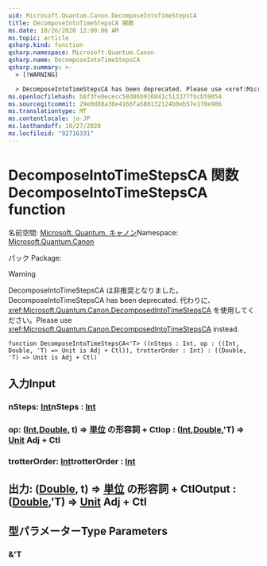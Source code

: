 ```yaml
---
uid: Microsoft.Quantum.Canon.DecomposeIntoTimeStepsCA
title: DecomposeIntoTimeStepsCA 関数
ms.date: 10/26/2020 12:00:00 AM
ms.topic: article
qsharp.kind: function
qsharp.namespace: Microsoft.Quantum.Canon
qsharp.name: DecomposeIntoTimeStepsCA
qsharp.summary: >-
  > [!WARNING]

  > DecomposeIntoTimeStepsCA has been deprecated. Please use <xref:Microsoft.Quantum.Canon.DecomposedIntoTimeStepsCA> instead.
ms.openlocfilehash: b6f3fe0ececc58d86b916841c513377fbcb59054
ms.sourcegitcommit: 29e0d88a30e4166fa580132124b0eb57e1f0e986
ms.translationtype: MT
ms.contentlocale: ja-JP
ms.lasthandoff: 10/27/2020
ms.locfileid: "92716331"
---
```

# <a name="decomposeintotimestepsca-function"></a><span data-ttu-id="0d4fa-102">DecomposeIntoTimeStepsCA 関数</span><span class="sxs-lookup"><span data-stu-id="0d4fa-102">DecomposeIntoTimeStepsCA function</span></span>

<span data-ttu-id="0d4fa-103">名前空間: [Microsoft. Quantum. キャノン](xref:Microsoft.Quantum.Canon)</span><span class="sxs-lookup"><span data-stu-id="0d4fa-103">Namespace: [Microsoft.Quantum.Canon](xref:Microsoft.Quantum.Canon)</span></span>

<span data-ttu-id="0d4fa-104">パック [](https://nuget.org/packages/)</span><span class="sxs-lookup"><span data-stu-id="0d4fa-104">Package: [](https://nuget.org/packages/)</span></span>


> [!WARNING]
> <span data-ttu-id="0d4fa-105">DecomposeIntoTimeStepsCA は非推奨となりました。</span><span class="sxs-lookup"><span data-stu-id="0d4fa-105">DecomposeIntoTimeStepsCA has been deprecated.</span></span> <span data-ttu-id="0d4fa-106">代わりに、<xref:Microsoft.Quantum.Canon.DecomposedIntoTimeStepsCA> を使用してください。</span><span class="sxs-lookup"><span data-stu-id="0d4fa-106">Please use <xref:Microsoft.Quantum.Canon.DecomposedIntoTimeStepsCA> instead.</span></span>



```qsharp
function DecomposeIntoTimeStepsCA<'T> ((nSteps : Int, op : ((Int, Double, 'T) => Unit is Adj + Ctl)), trotterOrder : Int) : ((Double, 'T) => Unit is Adj + Ctl)
```


## <a name="input"></a><span data-ttu-id="0d4fa-107">入力</span><span class="sxs-lookup"><span data-stu-id="0d4fa-107">Input</span></span>

### <a name="nsteps--int"></a><span data-ttu-id="0d4fa-108">nSteps: [Int](xref:microsoft.quantum.lang-ref.int)</span><span class="sxs-lookup"><span data-stu-id="0d4fa-108">nSteps : [Int](xref:microsoft.quantum.lang-ref.int)</span></span>




### <a name="op--intdoublet--unit-adj--ctl"></a><span data-ttu-id="0d4fa-109">op: ([Int](xref:microsoft.quantum.lang-ref.int),[Double](xref:microsoft.quantum.lang-ref.double), t) => [単位](xref:microsoft.quantum.lang-ref.unit) の形容詞 + Ctl</span><span class="sxs-lookup"><span data-stu-id="0d4fa-109">op : ([Int](xref:microsoft.quantum.lang-ref.int),[Double](xref:microsoft.quantum.lang-ref.double),'T) => [Unit](xref:microsoft.quantum.lang-ref.unit) Adj + Ctl</span></span>




### <a name="trotterorder--int"></a><span data-ttu-id="0d4fa-110">trotterOrder: [Int](xref:microsoft.quantum.lang-ref.int)</span><span class="sxs-lookup"><span data-stu-id="0d4fa-110">trotterOrder : [Int](xref:microsoft.quantum.lang-ref.int)</span></span>





## <a name="output--doublet--unit-adj--ctl"></a><span data-ttu-id="0d4fa-111">出力: ([Double](xref:microsoft.quantum.lang-ref.double), t) => [単位](xref:microsoft.quantum.lang-ref.unit) の形容詞 + Ctl</span><span class="sxs-lookup"><span data-stu-id="0d4fa-111">Output : ([Double](xref:microsoft.quantum.lang-ref.double),'T) => [Unit](xref:microsoft.quantum.lang-ref.unit) Adj + Ctl</span></span>



## <a name="type-parameters"></a><span data-ttu-id="0d4fa-112">型パラメーター</span><span class="sxs-lookup"><span data-stu-id="0d4fa-112">Type Parameters</span></span>

### <a name="t"></a><span data-ttu-id="0d4fa-113">&</span><span class="sxs-lookup"><span data-stu-id="0d4fa-113">'T</span></span>

